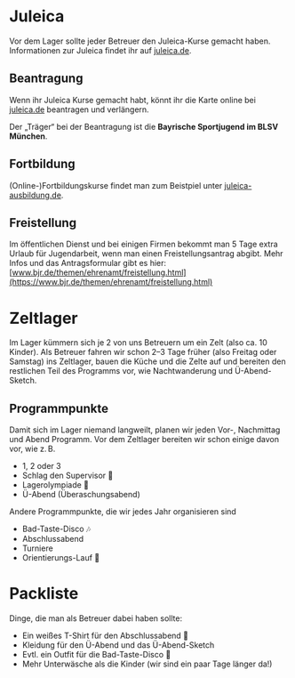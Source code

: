 <div class="content">

# Juleica

Vor dem Lager sollte jeder Betreuer den Juleica-Kurse gemacht haben.
Informationen zur Juleica findet ihr auf [juleica.de](https://www.juleica.de).

## Beantragung

Wenn ihr Juleica Kurse gemacht habt, könnt ihr die Karte online bei [juleica.de](https://www.juleica.de) beantragen und verlängern.

Der „Träger“ bei der Beantragung ist die **Bayrische Sportjugend im BLSV München**.

## Fortbildung

(Online-)Fortbildungskurse findet man zum Beistpiel unter [juleica-ausbildung.de](https://www.juleica-ausbildung.de).

## Freistellung

Im öffentlichen Dienst und bei einigen Firmen bekommt man 5 Tage extra Urlaub für Jugendarbeit, wenn man einen Freistellungsantrag abgibt.
Mehr Infos und das Antragsformular gibt es hier: [www.bjr.de/themen/ehrenamt/freistellung.html](https://www.bjr.de/themen/ehrenamt/freistellung.html)

# Zeltlager

Im Lager kümmern sich je 2 von uns Betreuern um ein Zelt (also ca. 10 Kinder).
Als Betreuer fahren wir schon 2–3 Tage früher (also Freitag oder Samstag) ins Zeltlager, bauen die Küche und die Zelte auf und bereiten den restlichen Teil des Programms vor, wie Nachtwanderung und Ü-Abend-Sketch.

## Programmpunkte

Damit sich im Lager niemand langweilt, planen wir jeden Vor-, Nachmittag und Abend Programm.
Vor dem Zeltlager bereiten wir schon einige davon vor, wie z. B.

-   1, 2 oder 3
-   Schlag den Supervisor 🥊
-   Lagerolympiade 🥇
-   Ü-Abend (Überaschungsabend)

Andere Programmpunkte, die wir jedes Jahr organisieren sind

-   Bad-Taste-Disco 🎶
-   Abschlussabend
-   Turniere
-   Orientierungs-Lauf 🏃

# Packliste

Dinge, die man als Betreuer dabei haben sollte:

-   Ein weißes T-Shirt für den Abschlussabend 👚
-   Kleidung für den Ü-Abend und das Ü-Abend-Sketch
-   Evtl. ein Outfit für die Bad-Taste-Disco 🤡
-   Mehr Unterwäsche als die Kinder (wir sind ein paar Tage länger da!)

</div>
